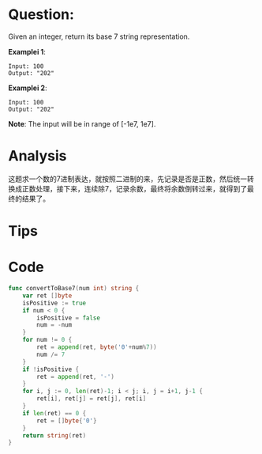 # Question:

Given an integer, return its base 7 string representation.

**Examplei 1**:
```
Input: 100
Output: "202"
```

**Examplei 2**:
```
Input: 100
Output: "202"
```

**Note**:
The input will be in range of [-1e7, 1e7].

# Analysis

这题求一个数的7进制表达，就按照二进制的来，先记录是否是正数，然后统一转换成正数处理，接下来，连续除7，记录余数，最终将余数倒转过来，就得到了最终的结果了。

# Tips

# Code
```go
func convertToBase7(num int) string {
	var ret []byte
	isPositive := true
	if num < 0 {
		isPositive = false
		num = -num
	}
	for num != 0 {
		ret = append(ret, byte('0'+num%7))
		num /= 7
	}
	if !isPositive {
		ret = append(ret, '-')
	}
	for i, j := 0, len(ret)-1; i < j; i, j = i+1, j-1 {
		ret[i], ret[j] = ret[j], ret[i]
	}
	if len(ret) == 0 {
		ret = []byte{'0'}
	}
	return string(ret)
}
```

